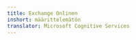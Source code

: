```yaml
---
title: Exchange Onlinen
inshort: määrittelemätön
translator: Microsoft Cognitive Services
---
```




